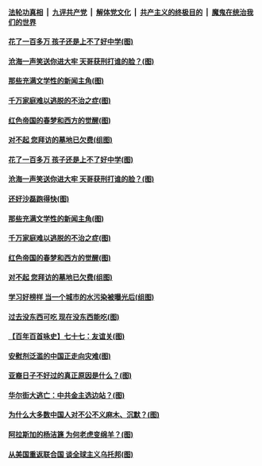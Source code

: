 ####  [法轮功真相](../../../../basic/blob/master/README.md?t=04072002) &nbsp;|&nbsp; [九评共产党](../../../../9ping.md/blob/master/README.md?t=04072002) &nbsp;|&nbsp; [解体党文化](../../../../jtdwh.md/blob/master/README.md?t=04072002)  &nbsp;|&nbsp; [共产主义的终极目的](../../../../gczydzjmd.md/blob/master/README.md?t=04072002) &nbsp;|&nbsp; [魔鬼在统治我们的世界](../../../../mgztzwmdsj.md/blob/master/README.md?t=04072002) 

#### [花了一百多万 孩子还是上不了好中学(图)](../pages/p4/967959.md?t=04072002) 

#### [沧海一声笑送你进大牢 天哥获刑打谁的脸？(图)](../pages/p4/967961.md?t=04072002) 

#### [那些充满文学性的新闻主角(图)](../pages/p4/967958.md?t=04072002) 

#### [千万家庭难以逃脱的不治之症(图)](../pages/p4/967956.md?t=04072002) 

#### [红色帝国的春梦和西方的觉醒(图)](../pages/p4/967870.md?t=04072002) 

#### [对不起 您拜访的墓地已欠费(组图)](../pages/p4/967865.md?t=04072002) 


#### [花了一百多万 孩子还是上不了好中学(图)](../pages/p4/967959.md?t=04072002) 

#### [沧海一声笑送你进大牢 天哥获刑打谁的脸？(图)](../pages/p4/967961.md?t=04072002) 

#### [还好沙磊跑得快(图)](../pages/p4/967955.md?t=04072002) 

#### [那些充满文学性的新闻主角(图)](../pages/p4/967958.md?t=04072002) 

#### [千万家庭难以逃脱的不治之症(图)](../pages/p4/967956.md?t=04072002) 


#### [红色帝国的春梦和西方的觉醒(图)](../pages/p4/967870.md?t=04072002) 


#### [对不起 您拜访的墓地已欠费(组图)](../pages/p4/967865.md?t=04072002) 

#### [学习好榜样 当一个城市的水污染被曝光后(组图)](../pages/p4/967863.md?t=04072002) 

#### [过去没东西可吃 现在没东西能吃(图)](../pages/p4/967859.md?t=04072002) 

#### [【百年百首咏史】七十七：友谊关(图)](../pages/p4/967844.md?t=04072002) 


#### [安慰剂泛滥的中国正走向灾难(图)](../pages/p4/967762.md?t=04072002) 

#### [亚裔日子不好过的真正原因是什么？(图)](../pages/p4/967765.md?t=04072002) 

#### [华尔街大逃亡：中共金主选边站？(图)](../pages/p4/967759.md?t=04072002) 

#### [为什么大多数中国人对不公不义麻木、沉默？(图)](../pages/p4/967760.md?t=04072002) 

#### [阿拉斯加的杨洁篪 为何老虎变绵羊？(图)](../pages/p4/967723.md?t=04072002) 

#### [从美国重返联合国 谈全球主义乌托邦(图)](../pages/p4/966832.md?t=04072002) 

